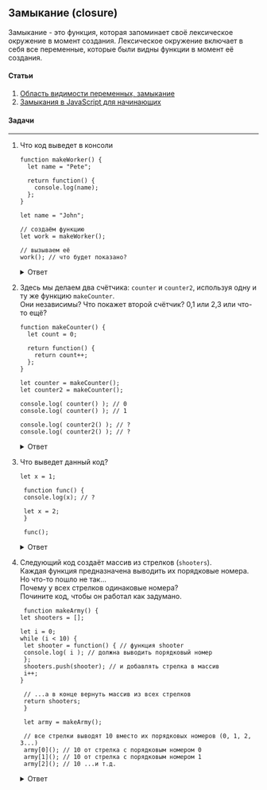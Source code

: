 ## Замыкание (closure)

Замыкание - это функция, которая запоминает своё лексическое окружение в момент создания. Лексическое окружение включает в себя все переменные, которые были видны функции в момент её создания.

#### Статьи
  1. [Область видимости переменных, замыкание](https://learn.javascript.ru/closure)
  2. [Замыкания в JavaScript для начинающих](https://habr.com/ru/companies/ruvds/articles/424967/)

#### Задачи 
---
1. Что код выведет в консоли
   
    ```
    function makeWorker() {
      let name = "Pete";

      return function() {
        console.log(name);
      };
    }

    let name = "John";

    // создаём функцию
    let work = makeWorker();

    // вызываем её
    work(); // что будет показано?
   ```

   <details>
     <summary>Ответ</summary>

      >Pete
   </details>
2. Здесь мы делаем два счётчика: `counter` и `counter2`, используя одну и ту же функцию `makeCounter`. <br/>
   Они независимы? Что покажет второй счётчик? 0,1 или 2,3 или что-то ещё?
    ```
    function makeCounter() {
      let count = 0;

      return function() {
        return count++;
      };
    }

    let counter = makeCounter();
    let counter2 = makeCounter();

    console.log( counter() ); // 0
    console.log( counter() ); // 1

    console.log( counter2() ); // ?
    console.log( counter2() ); // ?
    ```

    <details>
     <summary>Ответ</summary>

      >0,1. \
      Функции `counter` и `counter2` созданы разными вызовами `makeCounter`. \
      Так что у них независимые внешние лексические окружения, у каждого из которых свой собственный `count`.
   </details>

  3. Что выведет данный код?
     ```
     let x = 1;

      function func() {
      console.log(x); // ?

      let x = 2;
      }

      func();
     ```

     <details>
     <summary>Ответ</summary>

      >Ошибка: ReferenceError: Cannot access 'x' before initialization
     </details>
  4. Следующий код создаёт массив из стрелков (`shooters`). <br/>
     Каждая функция предназначена выводить их порядковые номера. Но что-то пошло не так… <br/>
     Почему у всех стрелков одинаковые номера? <br/>
     Почините код, чтобы он работал как задумано.

     ```
      function makeArmy() {
     let shooters = [];

     let i = 0;
     while (i < 10) {
      let shooter = function() { // функция shooter
      console.log( i ); // должна выводить порядковый номер
      };
      shooters.push(shooter); // и добавлять стрелка в массив
      i++;
     }

      // ...а в конце вернуть массив из всех стрелков
      return shooters;
      }

      let army = makeArmy();

      // все стрелки выводят 10 вместо их порядковых номеров (0, 1, 2, 3...)
      army[0](); // 10 от стрелка с порядковым номером 0
      army[1](); // 10 от стрелка с порядковым номером 1
      army[2](); // 10 ...и т.д.
     ```

     <details>
       <summary>Ответ</summary>

     Всё потому, что внутри функций `shooter` нет локальной переменной `i`. Когда вызывается такая функция, она берёт `i` из своего     
     внешнего лексического окружения. На момент вызова функции `shooter` из массива,  `makeArmy` уже завершила свою работу, и последнее          значение `i: 10` (конец цикла `while`). <br/>
     Как результат, все функции `shooter` получат одно и то же значение из внешнего лексического окружения: последнее значение `i=10`. <br/>
     Для исправления данного кода, мы можем воспользоваться знанием о том что на каждой итерации блока `while {...}` создается новое             лексическое окружени, поэтому мы можем скопировать значение `i` в переменную внутри блока `while {...}`, например, так:

         ```
           function makeArmy() {
         let shooters = [];

         let i = 0;
         while (i < 10) {
          let j = i;
          let shooter = function() { // функция shooter
            console.log( j ); // должна выводить порядковый номер
          };
         shooters.push(shooter);
         i++;
         }

         return shooters;
         }

         let army = makeArmy();

          // теперь код работает правильно
          army[0](); // 0
          army[5](); // 5
         ```
      Здесь `let j = i` объявляет «итерационно-локальную» переменную `j` и копирует в нее `i`. Примитивы копируются «по значению», поэтому        фактически мы получаем независимую копию `i`, принадлежащую текущей итерации цикла.
      Функции shooter работают правильно, потому что значение i теперь живет чуть ближе.

     </details>


